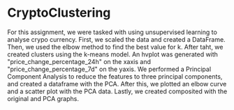 # CryptoClustering
For this assignment, we were tasked with using unsupervised learning to analyse crypo currency. First, we scaled the data and created a DataFrame. Then, we used the elbow method to find the best value for k. After taht, we created clusters using the k-means model. An hvplot was generated with "price_change_percentage_24h" on the xaxis and "price_change_percentage_7d" on the yaxis. We performed a Principal Component Analysis to reduce the features to three principal components, and created a dataframe with the PCA. After this, we plotted an elbow curve and a scatter plot with the PCA data. Lastly, we created composited with the original and PCA graphs. 
